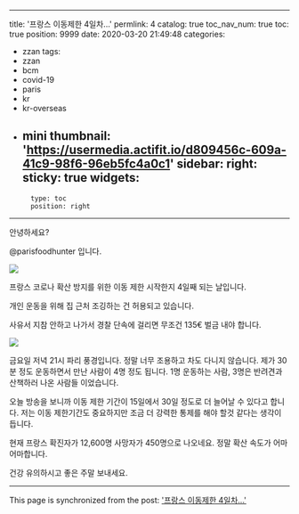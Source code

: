 
---
title: '프랑스 이동제한 4일차...'
permlink: 4
catalog: true
toc_nav_num: true
toc: true
position: 9999
date: 2020-03-20 21:49:48
categories:
- zzan
tags:
- zzan
- bcm
- covid-19
- paris
- kr
- kr-overseas
- mini
thumbnail: 'https://usermedia.actifit.io/d809456c-609a-41c9-98f6-96eb5fc4a0c1'
sidebar:
    right:
        sticky: true
widgets:
    -
        type: toc
        position: right
---


안녕하세요?

@parisfoodhunter 입니다. 

![](https://usermedia.actifit.io/d809456c-609a-41c9-98f6-96eb5fc4a0c1)

프랑스 코로나 확산 방지를 위한 이동 제한 시작한지 4일째 되는 날입니다. 

개인 운동을 위해 집 근처 조깅하는 건 허용되고 있습니다. 

사유서 지참 안하고 나가서 경찰 단속에 걸리면 무조건 135€ 벌금 내야 합니다. 

![](https://usermedia.actifit.io/6e1858bc-5637-4b5b-a3d5-f750f7e9aab7)

금요일 저녁 21시 파리 풍경입니다. 정말 너무 조용하고 차도 다니지 않습니다. 
제가 30분 정도 운동하면서 만난 사람이 4명 정도 됩니다.  1명 운동하는 사람,
3명은 반려견과 산책하러 나온 사람들 이었습니다. 

오늘 방송을 보니까 이동 제한 기간이 15일에서 30일 정도로 더 늘어날 수 있다고 합니다. 
저는 이동 제한기간도 중요하지만 조금 더 강력한 통제를 해야 할것 같다는 생각이 듭니다. 

현재 프랑스 확진자가 12,600명 사망자가 450명으로 나오네요. 정말 확산 속도가 어마어마합니다.

건강 유의하시고 좋은 주말 보내세요.

- - -

This page is synchronized from the post: ['프랑스 이동제한 4일차...'](https://steemit.com/@parisfoodhunter/4)
